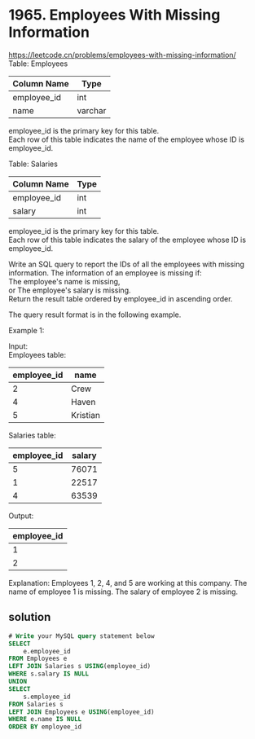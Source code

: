 # 1965. Employees With Missing Information
https://leetcode.cn/problems/employees-with-missing-information/        
Table: Employees

| Column Name | Type    |
|-------------|---------|
| employee_id | int     |
| name        | varchar |

employee_id is the primary key for this table.   
Each row of this table indicates the name of the employee whose ID is employee_id.   

Table: Salaries

| Column Name | Type    |
|-------------|---------|
| employee_id | int     |
| salary      | int     |

employee_id is the primary key for this table.   
Each row of this table indicates the salary of the employee whose ID is employee_id.  
  
Write an SQL query to report the IDs of all the employees with missing information. The information of an employee is missing if:   
The employee's name is missing,  
or The employee's salary is missing.    
Return the result table ordered by employee_id in ascending order.   
 
The query result format is in the following example.   

Example 1:   

Input:   
Employees table:   

| employee_id | name     |
|-------------|---------|
| 2           | Crew     |
| 4           | Haven    |
| 5           | Kristian |

Salaries table:

| employee_id | salary |
|-------------|---------|
| 5           | 76071  |
| 1           | 22517  |
| 4           | 63539  |

Output: 

| employee_id |
|-------------|
| 1           |
| 2           |

Explanation: 
Employees 1, 2, 4, and 5 are working at this company.
The name of employee 1 is missing.
The salary of employee 2 is missing.

## solution
``` sql
# Write your MySQL query statement below
SELECT 
    e.employee_id
FROM Employees e
LEFT JOIN Salaries s USING(employee_id)
WHERE s.salary IS NULL
UNION
SELECT 
    s.employee_id
FROM Salaries s
LEFT JOIN Employees e USING(employee_id)
WHERE e.name IS NULL
ORDER BY employee_id
```
